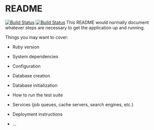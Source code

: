 # README
[![Build Status](https://travis-ci.org/Legatus88/flashcards.svg?branch=master)](https://travis-ci.org/Legatus88/flashcards)
[![Build Status](https://travis-ci.org/Legatus88/flashcards.svg?branch=seventh-task)](https://travis-ci.org/Legatus88/flashcards)
This README would normally document whatever steps are necessary to get the
application up and running.

Things you may want to cover:

* Ruby version

* System dependencies

* Configuration

* Database creation

* Database initialization

* How to run the test suite

* Services (job queues, cache servers, search engines, etc.)

* Deployment instructions

* ...
